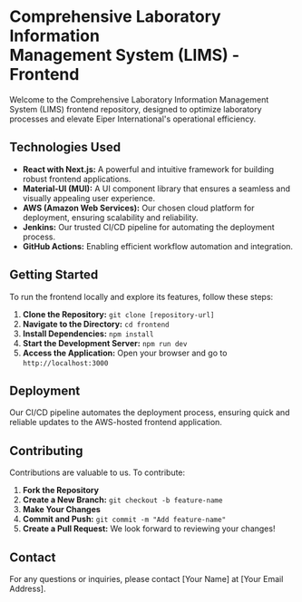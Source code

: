 # Comprehensive Laboratory Information <br> Management System (LIMS) - Frontend

Welcome to the Comprehensive Laboratory Information Management System (LIMS) frontend repository, designed to optimize laboratory processes and elevate Eiper International's operational efficiency.

## Technologies Used

- **React with Next.js:** A powerful and intuitive framework for building robust frontend applications.
- **Material-UI (MUI):** A UI component library that ensures a seamless and visually appealing user experience.
- **AWS (Amazon Web Services):** Our chosen cloud platform for deployment, ensuring scalability and reliability.
- **Jenkins:** Our trusted CI/CD pipeline for automating the deployment process.
- **GitHub Actions:** Enabling efficient workflow automation and integration.

## Getting Started

To run the frontend locally and explore its features, follow these steps:

1. **Clone the Repository:** `git clone [repository-url]`
2. **Navigate to the Directory:** `cd frontend`
3. **Install Dependencies:** `npm install`
4. **Start the Development Server:** `npm run dev`
5. **Access the Application:** Open your browser and go to `http://localhost:3000`

## Deployment

Our CI/CD pipeline automates the deployment process, ensuring quick and reliable updates to the AWS-hosted frontend application.

## Contributing

Contributions are valuable to us. To contribute:

1. **Fork the Repository**
2. **Create a New Branch:** `git checkout -b feature-name`
3. **Make Your Changes**
4. **Commit and Push:** `git commit -m "Add feature-name"`
5. **Create a Pull Request:** We look forward to reviewing your changes!

## Contact

For any questions or inquiries, please contact [Your Name] at [Your Email Address].

